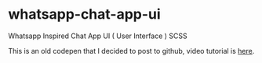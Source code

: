 # whatsapp-chat-app-ui
Whatsapp Inspired Chat App UI ( User Interface ) SCSS

This is an old codepen that I decided to post to github, video tutorial is [here](https://youtu.be/fCpw5i_2IYU).